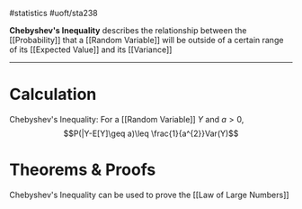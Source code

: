 #statistics #uoft/sta238 

**Chebyshev's Inequality** describes the relationship between the [[Probability]] that a [[Random Variable]] will be outside of a certain range of its [[Expected Value]] and its [[Variance]]

---
# Calculation
Chebyshev's Inequality: 
For a [[Random Variable]] $Y$ and $a>0$, $$P(|Y-E[Y]\geq a)\leq \frac{1}{a^{2}}Var(Y)$$

# Theorems & Proofs
Chebyshev's Inequality can be used to prove the [[Law of Large Numbers]]
